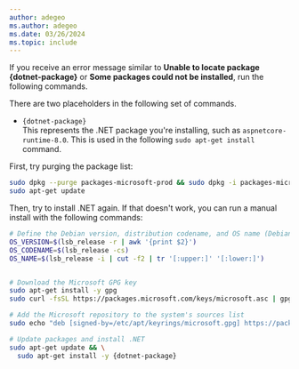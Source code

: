 ```yaml
---
author: adegeo
ms.author: adegeo
ms.date: 03/26/2024
ms.topic: include
---
```


If you receive an error message similar to **Unable to locate package {dotnet-package}** or **Some packages could not be installed**, run the following commands.

There are two placeholders in the following set of commands.

- `{dotnet-package}`\
This represents the .NET package you're installing, such as `aspnetcore-runtime-8.0`. This is used in the following `sudo apt-get install` command.

First, try purging the package list:

```bash
sudo dpkg --purge packages-microsoft-prod && sudo dpkg -i packages-microsoft-prod.deb
sudo apt-get update
```

Then, try to install .NET again. If that doesn't work, you can run a manual install with the following commands:

```bash
# Define the Debian version, distribution codename, and OS name (Debian, Ubuntu, etc)
OS_VERSION=$(lsb_release -r | awk '{print $2}')
OS_CODENAME=$(lsb_release -cs)
OS_NAME=$(lsb_release -i | cut -f2 | tr '[:upper:]' '[:lower:]')


# Download the Microsoft GPG key 
sudo apt-get install -y gpg
sudo curl -fsSL https://packages.microsoft.com/keys/microsoft.asc | gpg --dearmor -o /etc/apt/keyrings/microsoft.gpg

# Add the Microsoft repository to the system's sources list
sudo echo "deb [signed-by=/etc/apt/keyrings/microsoft.gpg] https://packages.microsoft.com/$OS_NAME/$OS_VERSION/prod $OS_CODENAME main" | tee /etc/apt/sources.list.d/microsoft-prod.list

# Update packages and install .NET
sudo apt-get update && \
  sudo apt-get install -y {dotnet-package}
```
